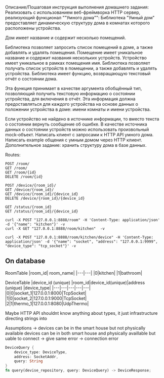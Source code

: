 Описание/Пошаговая инструкция выполнения домашнего задания:
Реализовать с использованием веб-фреймворка HTTP сервер, реализующий функционал ""Умного дома"":
Библиотека "Умный дом" предоставляет динамическую структуру дома в комнатах которого расположены устройства.

Дом имеет название и содержит несколько помещений.

Библиотека позволяет запросить список помещений в доме, а также добавлять и удалять помещения.
Помещение имеет уникальное название и содержит названия нескольких устройств.
Устройство имеет уникальное в рамках помещения имя.
Библиотека позволяет получать список устройств в помещении, а также добавлять и удалять устройства.
Библиотека имеет функцию, возвращающую текстовый отчёт о состоянии дома.

Эта функция принимает в качестве аргумента обобщённый тип, позволяющий получить текстовую информацию
о состоянии устройства, для включения в отчёт. Эта информация должна предоставляться
для каждого устройства на основе данных о положении устройства в доме: имени комнаты и имени устройства.

Если устройство не найдено в источнике информации, то вместо текста о состоянии вернуть сообщение об ошибке.
В качестве источника данных о состоянии устройств можно использовать произвольный mock-объект.
Написать клиент с запросами к HTTP API умного дома.
Написать example общения с умным домом через HTTP клиент.
Дополнительное задание: хранить структуру дома в базе данных.

Routes:
```
POST /room/
GET /room/
GET /room/{id}
DELETE /room/{id}

POST /device/{room_id}/
GET /device/{room_id}/
GET /device/{room_id}/{device_id}
DELETE /device/{room_id}/{device_id}

GET /status/{room_id}
GET /status/{room_id}/{device_id}

curl -X POST "127.0.0.1:8888/room" -H 'Content-Type: application/json' -d '{"name": "kitchen"}' -v
curl -X GET "127.0.0.1:8888/room/kitchen"  -v

curl -X POST "127.0.0.1:8888/room/kitchen/device" -H 'Content-Type: application/json' -d '{"name": "socket", "address": "127.0.0.1:9999", "device_type": "tcp_socket"}' -v
```

##
## On database
RoomTable
|room_id| room_name|
|---|---|
|0|kitchen|
|1|bathroom|

DeviceTable
|device_id (unique) |room_id|device_id(unique)|address (unique) |device_type|
|---|---|---|---|---|
|0|0|socket_1|127.0.0.1:8000|TcpSocket|
|1|0|socket_2|127.0.0.1:9000|TcpSocket|
|2|1|thermo_1|127.0.0.1:8080|UdpThermo|


Maybe HTTP API shouldnt know anything about types, it just infrastructure directing strings into 


Assumptions -> devices can be in the smart house but not physically available
devices can be in both smart house and physically availlable but uable to connect -> give same error -> connection error

```rust
DeviceQuery {
    device_type: DeviceType,
    address: SocketAddr,
    query: String
}
fn query(devise_repository, query: DeviceQuery) -> DeviceResponse;
```